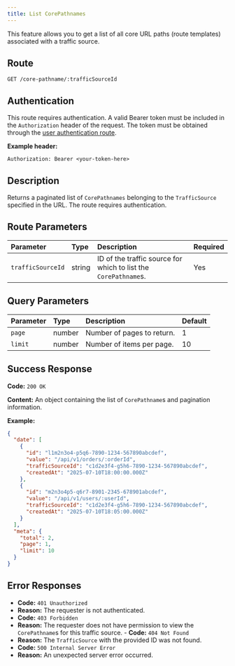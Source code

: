 ```yaml
---
title: List CorePathnames
---
```


This feature allows you to get a list of all core URL paths (route templates) associated with a traffic source.

## Route

`GET /core-pathname/:trafficSourceId`

## Authentication

This route requires authentication. A valid Bearer token must be included in the `Authorization` header of the request. The token must be obtained through the [user authentication route](/user/authuser/).

**Example header:**

```
Authorization: Bearer <your-token-here>
```

## Description

Returns a paginated list of `CorePathnames` belonging to the `TrafficSource` specified in the URL. The route requires authentication.

## Route Parameters

| Parameter         | Type   | Description                                                     | Required |
| :---------------- | :----- | :-------------------------------------------------------------- | :------- |
| `trafficSourceId` | string | ID of the traffic source for which to list the `CorePathname`s. | Yes      |

## Query Parameters

| Parameter | Type   | Description                | Default |
| :-------- | :----- | :------------------------- | :------ |
| `page`    | number | Number of pages to return. | 1       |
| `limit`   | number | Number of items per page.  | 10      |

## Success Response

**Code:** `200 OK`

**Content:** An object containing the list of `CorePathname`s and pagination information.

**Example:**

```json
{
  "date": [
    {
      "id": "l1m2n3o4-p5q6-7890-1234-567890abcdef",
      "value": "/api/v1/orders/:orderId",
      "trafficSourceId": "c1d2e3f4-g5h6-7890-1234-567890abcdef",
      "createdAt": "2025-07-10T18:00:00.000Z"
    },
    {
      "id": "m2n3o4p5-q6r7-8901-2345-678901abcdef",
      "value": "/api/v1/users/:userId",
      "trafficSourceId": "c1d2e3f4-g5h6-7890-1234-567890abcdef",
      "createdAt": "2025-07-10T18:05:00.000Z"
    }
  ],
  "meta": {
    "total": 2,
    "page": 1,
    "limit": 10
  }
}
```

## Error Responses

- **Code:** `401 Unauthorized`
- **Reason:** The requester is not authenticated.
- **Code:** `403 Forbidden`
- **Reason:** The requester does not have permission to view the `CorePathname`s for this traffic source. - **Code:** `404 Not Found`
- **Reason:** The `TrafficSource` with the provided ID was not found.
- **Code:** `500 Internal Server Error`
- **Reason:** An unexpected server error occurred.
